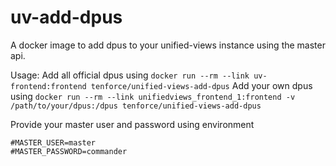 # uv-add-dpus

A docker image to add dpus to your unified-views instance using the master api. 

Usage: 
Add all official dpus using `docker run --rm --link uv-frontend:frontend tenforce/unified-views-add-dpus` 
Add your own dpus using `docker run --rm --link unifiedviews_frontend_1:frontend -v /path/to/your/dpus:/dpus tenforce/unified-views-add-dpus`

Provide your master user and password using environment
```
#MASTER_USER=master
#MASTER_PASSWORD=commander
```

